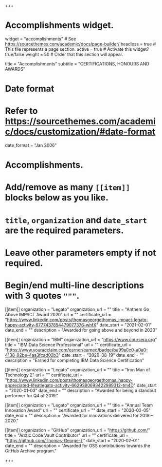 +++
# Accomplishments widget.
widget = "accomplishments"  # See https://sourcethemes.com/academic/docs/page-builder/
headless = true  # This file represents a page section.
active = true  # Activate this widget? true/false
weight = 50  # Order that this section will appear.

title = "Accomplish&shy;ments"
subtitle = "CERTIFICATIONS, HONOURS AND AWARDS"

# Date format
#   Refer to https://sourcethemes.com/academic/docs/customization/#date-format
date_format = "Jan 2006"

# Accomplishments.
#   Add/remove as many `[[item]]` blocks below as you like.
#   `title`, `organization` and `date_start` are the required parameters.
#   Leave other parameters empty if not required.
#   Begin/end multi-line descriptions with 3 quotes `"""`.

[[item]]
  organization = "Legato"
  organization_url = ""
  title = "Anthem Go Above IMPACT Award 2020"
  url = ""
  certificate_url = "https://www.linkedin.com/posts/thomasgeorgethomas_impact-legato-happy-activity-6777437854479077376-whfX"
  date_start = "2021-02-01"
  date_end = ""
  description = "Awarded for going above and beyond in 2020"


[[item]]
  organization = "IBM"
  organization_url = "https://www.coursera.org"
  title = "IBM Data Science Professional"
  url = ""
  certificate_url = "https://www.youracclaim.com/earner/earned/badge/ba99a0c0-a0a0-4138-92be-4aa3fcad02b3"
  date_start = "2020-08-19"
  date_end = ""
  description = "Earned for completing IBM Data Science Certification"

[[item]]
  organization = "Legato"
  organization_url = ""
  title = "Iron Man of Technology 2"
  url = ""
  certificate_url = "https://www.linkedin.com/posts/thomasgeorgethomas_happy-appreciated-lifeatlegato-activity-6629390693422989312-tm4D"
  date_start = "2020-01-03"
  date_end = ""
  description = "Awarded for being a standout performer for Q4 of 2019."
  
[[item]]
  organization = "Legato"
  organization_url = ""
  title = "Annual Team Innovation Award"
  url = ""
  certificate_url = ""
  date_start = "2020-03-05"
  date_end = ""
  description = "Awarded for innovations delivered for 2019 – 2020."
  
[[item]]
  organization = "GitHub"
  organization_url = "https://github.com/"
  title = "Arctic Code Vault Contributor"
  url = ""
  certificate_url = "https://github.com/Thomas-George-T"
  date_start = "2020-02-01"
  date_end = ""
  description = "Awarded for OSS contributions towards the GitHub Archive program."

+++
